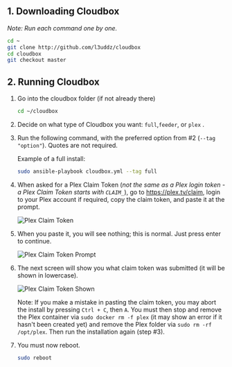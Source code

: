 ## 1. Downloading Cloudbox ## 

_Note: Run each command one by one._ 


 ```bash
 cd ~
 git clone http://github.com/l3uddz/cloudbox
 cd cloudbox
 git checkout master
 ```

## 2. Running Cloudbox  ### 


1. Go into the cloudbox folder (if not already there)

    ```bash
    cd ~/cloudbox
    ```

2. Decide on what type of Cloudbox you want: `full`,`feeder`, or `plex` .

3. Run the following command, with the preferred option from #2 (`--tag "option"`). Quotes are not required.

    Example of a full install:
      ```bash
      sudo ansible-playbook cloudbox.yml --tag full
      ```
4. When asked for a Plex Claim Token (_not the same as a Plex login token - a Plex Claim Token starts with `CLAIM_`_), go to https://plex.tv/claim, login to your Plex account if required, copy the claim token, and paste it at the prompt. 


    ![Plex Claim Token](https://i.imgur.com/HZJ2Oqo.png)


5. When you paste it, you will see nothing; this is normal. Just press enter to continue.

    ![Plex Claim Token Prompt](http://i.imgur.com/SkRnay2.png)

6. The next screen will show you what claim token was submitted (it will be shown in lowercase).

    ![Plex Claim Token Shown](http://i.imgur.com/ubnNg3I.png)

    Note: If you make a mistake in pasting the claim token, you may abort the install by pressing `Ctrl + C`, then `A`. You must then stop and remove the Plex container via `sudo docker rm -f plex` (it may show an error if it hasn't been created yet) and remove the Plex folder via `sudo rm -rf /opt/plex`. Then run the installation again (step #3).

7. You must now reboot.
    ```bash
    sudo reboot
     ```
